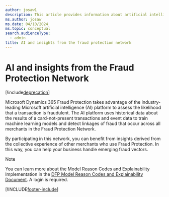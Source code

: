 ```yaml
---
author: josaw1
description: This article provides information about artificial intelligence (AI) and insights from the fraud protection network.
ms.author: josaw
ms.date: 04/10/2024
ms.topic: conceptual
search.audienceType:
  - admin
title: AI and insights from the fraud protection network
---
```


# AI and insights from the Fraud Protection Network

[!include[deprecation](includes/deprecation.md)]

Microsoft Dynamics 365 Fraud Protection takes advantage of the industry-leading Microsoft artificial intelligence (AI) platform to assess the likelihood that a transaction is fraudulent. The AI platform uses historical data about the results of a card-not-present transactions and event data to train machine learning models and detect linkages of fraud that occur across all merchants in the Fraud Protection Network.

By participating in this network, you can benefit from insights derived from the collective experience of other merchants who use Fraud Protection. In this way, you can help your business handle emerging fraud vectors. 

> [!NOTE]
> You can learn more about the Model Reason Codes and Explainability Implementation in the [DFP Model Reason Codes and Explainability Document](https://go.microsoft.com/fwlink/?linkid=2132568). A login is required.


[!INCLUDE[footer-include](includes/footer-banner.md)]
